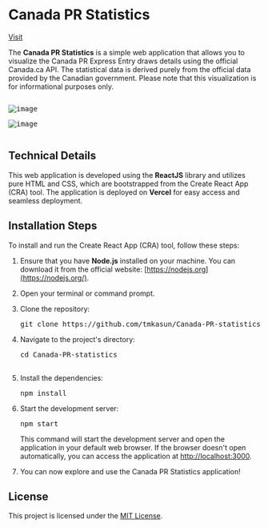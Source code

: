 
# Canada PR Statistics

[Visit](https://canpr.knnect.com/)

The **Canada PR Statistics** is a simple web application that allows you to visualize the Canada PR Express Entry draws details using the official Canada.ca API. The statistical data is derived purely from the official data provided by the Canadian government. Please note that this visualization is for informational purposes only.

<pre class="vditor-reset" placeholder="" contenteditable="true" spellcheck="false"><p data-block="0"><img src="https://github.com/tmkasun/Canada-PR-statistics/assets/3313885/22a9060c-b21f-4a55-bf1c-59f154648e45" alt="image"/></p><p data-block="0"><img src="https://github.com/tmkasun/Canada-PR-statistics/assets/3313885/8a0bed29-0584-4ae5-a054-99fec55a9245" alt="image"/></p></pre>


## Technical Details

This web application is developed using the **ReactJS** library and utilizes pure HTML and CSS, which are bootstrapped from the Create React App (CRA) tool. The application is deployed on **Vercel** for easy access and seamless deployment.

## Installation Steps

To install and run the Create React App (CRA) tool, follow these steps:

1. Ensure that you have **Node.js** installed on your machine. You can download it from the official website: [https://nodejs.org](https://nodejs.org/).
2. Open your terminal or command prompt.
3. Clone the repository:

   <pre>
   git clone https://github.com/tmkasun/Canada-PR-statistics.git</pre>
   
4. Navigate to the project's directory:

   <pre>
   cd Canada-PR-statistics
   
   </pre>
5. Install the dependencies:

   <pre>
   npm install
   </pre>
6. Start the development server:

   <pre>
   npm start</pre>

   This command will start the development server and open the application in your default web browser. If the browser doesn't open automatically, you can access the application at [http://localhost:3000](http://localhost:3000/).
7. You can now explore and use the Canada PR Statistics application!

## License

This project is licensed under the [MIT License](https://chat.openai.com/LICENSE).
